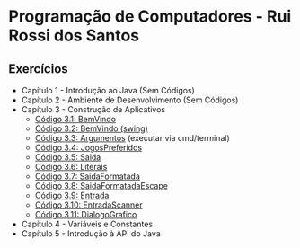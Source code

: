 <h1> Programação de Computadores - Rui Rossi dos Santos </h1>

<h2> Exercícios </h2>

<!-- toc -->
  * Capítulo 1 - Introdução ao Java (Sem Códigos)
  * Capítulo 2 - Ambiente de Desenvolvimento (Sem Códigos)
  * Capítulo 3 - Construção de Aplicativos
      * [Código 3.1: BemVindo](https://github.com/jstefanski/Java/blob/main/C%C3%B3digos/PCJ/Construcao_de_Aplicativos_03/Codigo01.java)
      * [Código 3.2: BemVindo (swing)](https://github.com/jstefanski/Java/blob/main/C%C3%B3digos/PCJ/Construcao_de_Aplicativos_03/Codigo02.java)
      * [Código 3.3: Argumentos](https://github.com/jstefanski/Java/blob/main/C%C3%B3digos/PCJ/Construcao_de_Aplicativos_03/Codigo03.java) (executar via cmd/terminal)
      * [Código 3.4: JogosPreferidos](https://github.com/jstefanski/Java/blob/main/C%C3%B3digos/PCJ/Construcao_de_Aplicativos_03/Codigo04.java)
      * [Código 3.5: Saida](https://github.com/jstefanski/Java/blob/main/C%C3%B3digos/PCJ/Construcao_de_Aplicativos_03/Codigo05.java)
      * [Código 3.6: Literais](https://github.com/jstefanski/Java/blob/main/C%C3%B3digos/PCJ/Construcao_de_Aplicativos_03/Codigo06.java)
      * [Código 3.7: SaidaFormatada](https://github.com/jstefanski/Java/blob/main/C%C3%B3digos/PCJ/Construcao_de_Aplicativos_03/Codigo07.java)
      * [Código 3.8: SaidaFormatadaEscape](https://github.com/jstefanski/Java/blob/main/C%C3%B3digos/PCJ/Construcao_de_Aplicativos_03/Codigo08.java)
      * [Código 3.9: Entrada](https://github.com/jstefanski/Java/blob/main/C%C3%B3digos/PCJ/Construcao_de_Aplicativos_03/Codigo09.java)
      * [Código 3.10: EntradaScanner](https://github.com/jstefanski/Java/blob/main/C%C3%B3digos/PCJ/Construcao_de_Aplicativos_03/Codigo10.java)
      * [Código 3.11: DialogoGrafico](https://github.com/jstefanski/Java/blob/main/C%C3%B3digos/PCJ/Construcao_de_Aplicativos_03/Codigo11.java)
  * Capítulo 4 - Variáveis e Constantes
  * Capítulo 5 - Introdução à API do Java
